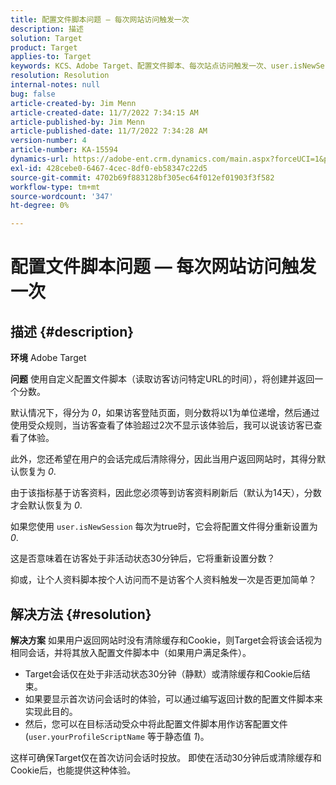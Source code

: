 ```yaml
---
title: 配置文件脚本问题 — 每次网站访问触发一次
description: 描述
solution: Target
product: Target
applies-to: Target
keywords: KCS、Adobe Target、配置文件脚本、每次站点访问触发一次、user.isNewSession、user.yourProfileScriptName
resolution: Resolution
internal-notes: null
bug: false
article-created-by: Jim Menn
article-created-date: 11/7/2022 7:34:15 AM
article-published-by: Jim Menn
article-published-date: 11/7/2022 7:34:28 AM
version-number: 4
article-number: KA-15594
dynamics-url: https://adobe-ent.crm.dynamics.com/main.aspx?forceUCI=1&pagetype=entityrecord&etn=knowledgearticle&id=a0637191-6e5e-ed11-9561-6045bd0065f9
exl-id: 428cebe0-6467-4cec-8df0-eb58347c22d5
source-git-commit: 4702b69f883128bf305ec64f012ef01903f3f582
workflow-type: tm+mt
source-wordcount: '347'
ht-degree: 0%

---
```


# 配置文件脚本问题 — 每次网站访问触发一次

## 描述 {#description}


<b>环境</b>
Adobe Target

<b>问题</b>
使用自定义配置文件脚本（读取访客访问特定URL的时间），将创建并返回一个分数。

默认情况下，得分为 *0*，如果访客登陆页面，则分数将以1为单位递增，然后通过使用受众规则，当访客查看了体验超过2次不显示该体验后，我可以说该访客已查看了体验。



此外，您还希望在用户的会话完成后清除得分，因此当用户返回网站时，其得分默认恢复为 *0*.

由于该指标基于访客资料，因此您必须等到访客资料刷新后（默认为14天），分数才会默认恢复为 *0*.

如果您使用 `user.isNewSession` 每次为true时，它会将配置文件得分重新设置为 *0*.



这是否意味着在访客处于非活动状态30分钟后，它将重新设置分数？

抑或，让个人资料脚本按个人访问而不是访客个人资料触发一次是否更加简单？


## 解决方法 {#resolution}


<b>解决方案</b>
如果用户返回网站时没有清除缓存和Cookie，则Target会将该会话视为相同会话，并将其放入配置文件脚本中（如果用户满足条件）。

- Target会话仅在处于非活动状态30分钟（静默）或清除缓存和Cookie后结束。
- 如果要显示首次访问会话时的体验，可以通过编写返回计数的配置文件脚本来实现此目的。
- 然后，您可以在目标活动受众中将此配置文件脚本用作访客配置文件(`user.yourProfileScriptName` 等于静态值 *1*)。


这样可确保Target仅在首次访问会话时投放。 即使在活动30分钟后或清除缓存和Cookie后，也能提供这种体验。
